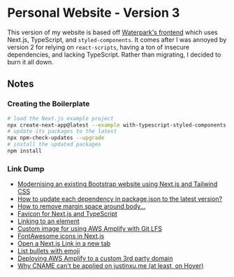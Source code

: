 # Personal Website - Version 3

This version of my website is based off [Waterpark's frontend](https://github.com/loolabs/waterpark/tree/main/client) which uses Next.js, TypeScript, and `styled-components`. It comes after I was annoyed by version 2 for relying on `react-scripts`, having a ton of insecure dependencies, and lacking TypeScript. Rather than migrating, I decided to burn it all down.

## Notes

### Creating the Boilerplate

```sh
# load the Next.js example project
npx create-next-app@latest --example with-typescript-styled-components .
# update its packages to the latest
npx npm-check-updates --upgrade
# install the updated packages
npm install
```

### Link Dump

- [Modernising an existing Bootstrap website using Next.js and Tailwind CSS](https://dev.to/jameswallis/series/7970)
- [How to update each dependency in package.json to the latest version?](https://stackoverflow.com/a/22849716)
- [How to remove margin space around body...](https://stackoverflow.com/a/9547315)
- [Favicon for Next.js and TypeScript](https://dev.to/jcubic/favicon-for-next-js-and-typescript-9gk)
- [Linking to an element](https://stackoverflow.com/a/2835151)
- [Custom image for using AWS Amplify with Git LFS](https://hub.docker.com/r/slawekkolodziej/aws-amplify-lfs)
- [FontAwesome icons in Next.js](https://fontawesome.com/docs/web/use-with/react/use-with#next-js)
- [Open a Next.js Link in a new tab](https://stackoverflow.com/a/71029662)
- [List bullets with emoji](https://www.clairecodes.com/blog/2019-04-26-styling-list-bullets-with-emoji/)
- [Deploying AWS Amplify to a custom 3rd party domain](https://docs.aws.amazon.com/amplify/latest/userguide/to-add-a-custom-domain-managed-by-a-third-party-dns-provider.html)
- [Why CNAME can't be applied on justinxu.me (at least, on Hover)](https://www.freecodecamp.org/news/why-cant-a-domain-s-root-be-a-cname-8cbab38e5f5c/)
